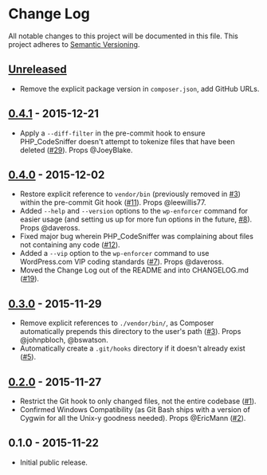 # Change Log

All notable changes to this project will be documented in this file.
This project adheres to [Semantic Versioning](http://semver.org/).


## [Unreleased]

* Remove the explicit package version in `composer.json`, add GitHub URLs.


## [0.4.1] - 2015-12-21

* Apply a `--diff-filter` in the pre-commit hook to ensure PHP_CodeSniffer doesn't attempt to tokenize files that have been deleted ([#29]). Props @JoeyBlake.


## [0.4.0] - 2015-12-02

* Restore explicit reference to `vendor/bin` (previously removed in [#3]) within the pre-commit Git hook ([#11]). Props @leewillis77.
* Added `--help` and `--version` options to the `wp-enforcer` command for easier usage (and setting us up for more fun options in the future, [#8]). Props @daveross.
* Fixed major bug wherein PHP_CodeSniffer was complaining about files not containing any code ([#12]).
* Added a `--vip` option to the `wp-enforcer` command to use WordPress.com VIP coding standards ([#7]). Props @daveross.
* Moved the Change Log out of the README and into CHANGELOG.md ([#19]).


## [0.3.0] - 2015-11-29

* Remove explicit references to `./vendor/bin/`, as Composer automatically prepends this directory to the user's path ([#3]). Props @johnpbloch, @bswatson.
* Automatically create a `.git/hooks` directory if it doesn't already exist ([#5]).


## [0.2.0] - 2015-11-27

* Restrict the Git hook to only changed files, not the entire codebase ([#1]).
* Confirmed Windows Compatibility (as Git Bash ships with a version of Cygwin for all the Unix-y goodness needed). Props @EricMann ([#2]).


## 0.1.0 - 2015-11-22

* Initial public release.


[Unreleased]: https://github.com/stevegrunwell/wp-enforcer/compare/develop...master
[0.4.1]: https://github.com/stevegrunwell/wp-enforcer/compare/v0.4.0...master
[0.4.0]: https://github.com/stevegrunwell/wp-enforcer/compare/v0.3.0...v0.4.0
[0.3.0]: https://github.com/stevegrunwell/wp-enforcer/compare/v0.2.0...v0.3.0
[0.2.0]: https://github.com/stevegrunwell/wp-enforcer/compare/v0.1.0...v0.2.0
[#1]: https://github.com/stevegrunwell/wp-enforcer/issues/1
[#2]: https://github.com/stevegrunwell/wp-enforcer/issues/2
[#3]: https://github.com/stevegrunwell/wp-enforcer/issues/3
[#5]: https://github.com/stevegrunwell/wp-enforcer/issues/5
[#7]: https://github.com/stevegrunwell/wp-enforcer/issues/7
[#8]: https://github.com/stevegrunwell/wp-enforcer/issues/8
[#11]: https://github.com/stevegrunwell/wp-enforcer/issues/11
[#12]: https://github.com/stevegrunwell/wp-enforcer/issues/12
[#19]: https://github.com/stevegrunwell/wp-enforcer/issues/19
[#29]: https://github.com/stevegrunwell/wp-enforcer/issues/29